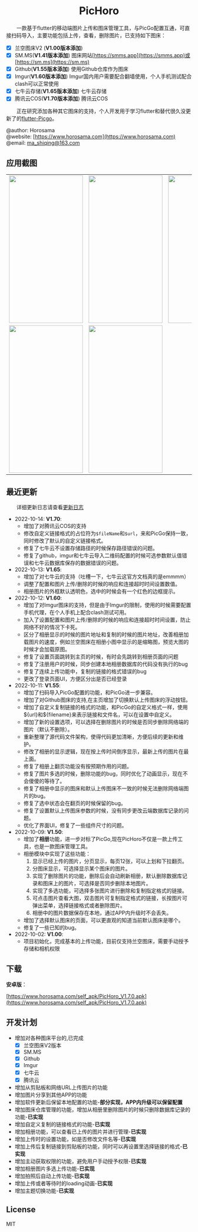 
<div align="center">
  <img src="http://imgx.horosama.com/admin_uploads/2022/10/2022_10_05_633d79e401694.png" alt="">
  <h1>PicHoro</h1>
</div>

&emsp;&emsp;一款基于flutter的移动端图片上传和图床管理工具，与PicGo配置互通，可直接扫码导入，主要功能包括上传，查看，删除图片，已支持如下图床：  

- [x] 兰空图床V2 (**V1.00版本添加**)
- [x] SM.MS(**V1.41版本添加**) 图床网站[https://smms.app](https://smms.app)或[https://sm.ms](https://sm.ms)
- [x] Github(**V1.55版本添加**) 使用Github仓库作为图床
- [x] Imgur(**V1.60版本添加**) Imgur国内用户需要配合翻墙使用，个人手机测试配合clash可以正常使用
- [x] 七牛云存储(**V1.65版本添加**) 七牛云存储
- [x] 腾讯云COS(**V1.70版本添加**) 腾讯云COS

&emsp;&emsp;正在研究添加各种其它图床的支持，个人开发用于学习flutter和替代很久没更新了的[flutter-Picgo](https://github.com/PicGo/flutter-picgo)。

@author: Horosama  
@website: [https://www.horosama.com](https://www.horosama.com)  
@email: ma_shiqing@163.com  

## 应用截图

<table rules="none">
  <tr>
    <td><img src="http://imgx.horosama.com/admin_uploads/2022/10/2022_10_07_633f92429faf6.jpg" width="200" height="400" alt=""/></td>
    <td><img src="http://imgx.horosama.com/admin_uploads/2022/10/2022_10_09_63428bdd8a02c.jpg" width="200" height="400" alt=""/></td>
    <td><img src="http://imgx.horosama.com/admin_uploads/2022/10/2022_10_11_634539370c248.png" width="200" height="400" alt=""/></td>
  </tr>
   <tr>
    <td><img src="http://imgx.horosama.com/admin_uploads/2022/10/2022_10_11_63453925be3cb.png" width="200" height="400" alt=""/></td>
    <td><img src="http://imgx.horosama.com/admin_uploads/2022/10/2022_10_11_6345392f8d997.png" width="200" height="400" alt=""/></td>
  </tr>
</table>

## 最近更新

  详细更新日志请查看[更新日志](https://github.com/Kuingsmile/PicHoro/blob/main/Version_update_log.md "更新日志")

- 2022-10-14: **V1.70**:
  - 增加了对腾讯云COS的支持
  - 修改自定义链接格式的占位符为`$fileName`和`$url`，来和PicGo保持一致，同时修改了默认的自定义链接格式。
  - 修复了七牛云不设置存储路径的时候保存路径错误的问题。
  - 修复了github，imgur和七牛云导入二维码配置的时候可选参数默认值错误和七牛云数据库保存的数据错误的问题。
- 2022-10-13: **V1.65**:
  - 增加了对七牛云的支持（吐槽一下，七牛云这官方文档真的是emmmm）
  - 调整了配置和图片上传/删除的时候的响应和连接超时时间设置数值。
  - 相册图片的外框默认透明色，选中的时候会有一个红色的边框提示。
- 2022-10-12: **V1.60**:
  - 增加了对Imgur图床的支持，但是由于Imgur的限制，使用的时候需要配置手机代理，在个人手机上配合clash测试可用。
  - 加入了设置配置和图片上传/删除的时候的响应和连接超时时间设置，防止网络不好的情况下卡死。
  - 区分了相册显示的时候的图片地址和复制的时候的图片地址，改善相册加载图片的速度，例如兰空图床在相册小图中显示的是缩略图，预览大图的时候才会加载原图。
  - 修复了设置页面跳转到主页的时候，有时会先跳转到相册页面的问题
  - 修复了注册用户的时候，同步创建本地相册数据库的代码没有执行的bug
  - 修复了连续上传功能中，复制的链接的格式错误的bug
  - 更改了登录页面UI，方便区分出是否已经登录
- 2022-10-11: **V1.55**:
  - 增加了扫码导入PicGo配置的功能，和PicGo进一步兼容。
  - 增加了对Github图床的支持,在主页增加了切换默认上传图床的浮动按钮。
  - 增加了自定义复制链接的格式的功能，和PicGo的自定义格式一样，使用\${url}和\${filename}来表示链接和文件名，可以在设置中自定义。
  - 增加了新的设置选项，可以选择在删除图片的时候是否同步删除网络端的图片（默认不删除）。
  - 重新整理了源代码文件架构，使得代码更加清晰，方便后续的更新和维护。
  - 修改了相册的显示逻辑，现在按上传时间倒序显示，最新上传的图片在最上面。
  - 修复了相册上翻页功能没有按预期作用的问题。
  - 修复了图片多选的时候，删除功能的bug，同时优化了动画显示，现在不会傻傻的等待了。
  - 修复了相册中显示的图床和默认上传图床不一致的时候无法删除网络端图片的bug。
  - 修复了选中状态会在翻页的时候保留的bug。
  - 修复了设置默认上传图床参数的时候，没有同步更改云端数据库记录的问题。
  - 优化了界面UI，修复了一些组件尺寸的问题。
- 2022-10-09: **V1.50**:
  - 增加了**相册**功能，进一步对标了PicGo,现在PicHoro不仅是一款上传工具，也是一款图床管理工具。
  - 相册模块中实现了这些功能：
    1. 显示已经上传的图片，分页显示，每页12张，可以上划和下拉翻页。
    2. 分图床显示，可选择显示某个图床的图片。
    3. 实现了删除图片的功能，删除后会自动刷新相册，默认删除数据库记录和图床上的图片，可选择是否同步删除本地图片。
    4. 实现了多选功能，可选择多张图片进行删除和复制指定格式的链接。
    5. 可点击图片查看大图，双击图片可复制指定格式的链接，长按图片可弹出菜单，选择链接格式或者删除图片。
    6. 相册中的图片数据保存在本地，通过APP内升级时不会丢失。
  - 增加了选择默认图床的页面，可以更直观的知道当前默认图床是哪个。
  - 修复了一些已知的bug。
- 2022-10-02: **V1.00**:
  - 项目初始化，完成基本的上传功能，目前仅支持兰空图床，需要手动授予存储和相机权限

## 下载

**安卓版**：

[https://www.horosama.com/self_apk/PicHoro_V1.7.0.apk](https://www.horosama.com/self_apk/PicHoro_V1.7.0.apk)

## 开发计划

- 增加对各种图床平台的,已完成
  - [x] 兰空图床V2版本
  - [x] SM.MS
  - [x] Github
  - [x] Imgur
  - [x] 七牛云
  - [x] 腾讯云
- 增加从剪贴板和网络URL上传图片的功能
- 增加图片分享到其他APP的功能
- 增加软件更新后保留本地配置的功能-**部分实现，APP内升级可以保留配置**
- 增加图床仓库管理的功能，增加从相册里删除图片的时候只删除数据库记录的功能-**已实现**
- 增加自定义复制的链接格式的功能-**已实现**
- 增加相册功能，可以查看已上传的图片并进行管理-**已实现**
- 增加上传时的设置功能，如是否修改文件名等-**已实现**
- 增加上传后复制链接到剪贴板的功能，同时可以再设置里选择链接的格式-**已实现**
- 增加主动获取权限的功能，避免用户手动授予权限-**已实现**
- 增加相册图片多选上传功能-**已实现**
- 增加拍照后自动上传功能-**已实现**
- 增加上传或者等待时的loading动画-**已实现**
- 增加主题切换功能-**已实现**

## License

MIT
